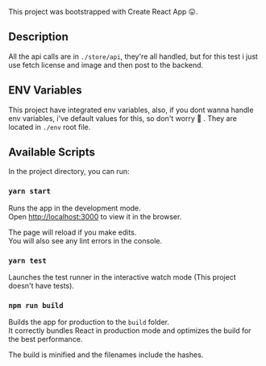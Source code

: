 This project was bootstrapped with Create React App :stuck_out_tongue:.

## Description

All the api calls are in `./store/api`, they're all handled, but for this test i just use fetch license and image and then post to the backend.

## ENV Variables

This project have integrated env variables, also, if you dont wanna handle env variables, i've default values for this, so don't worry :muscle: .
They are located in `./env` root file.



## Available Scripts

In the project directory, you can run:

### `yarn start`

Runs the app in the development mode.<br>
Open [http://localhost:3000](http://localhost:3000) to view it in the browser.

The page will reload if you make edits.<br>
You will also see any lint errors in the console.

### `yarn test`

Launches the test runner in the interactive watch mode (This project doesn't have tests).<br>

### `npm run build`

Builds the app for production to the `build` folder.<br>
It correctly bundles React in production mode and optimizes the build for the best performance.

The build is minified and the filenames include the hashes.<br>

